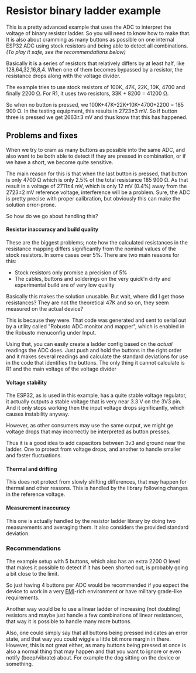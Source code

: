 # Resistor binary ladder example


This is a pretty advanced example that uses the ADC to interpret the voltage of binary resistor ladder. So you will need to know how to make that. It is also about cramming as many buttons as possible on one internal ESP32 ADC using stock resistors and being able to detect all combinations. 
*(To play it safe, see the recommendations below)*

Basically it is a series of resistors that relatively differs by at least half, like 128,64,32,16,8,4. When one of them becomes bypassed by a resistor, the resistance drops along with the voltage divider.

The example tries to use stock resistors of 100K, 47K, 22K, 10K, 4700 and finally 2200 &#x2126;. 
For R1, it uses two resistors, 33K + 8200 = 41200 &#x2126;.

So when no button is pressed, we 100K+47K+22K+10K+4700+2200 = 185 900 &#x2126;.
In the testing equipment, this results in 2723&pm;3 mV. So if button three is pressed we get 2663&pm;3 mV and thus know that this has happened.

## Problems and fixes

When we try to cram as many buttons as possible into the same ADC, and also want to be both able to detect if they are pressed in combination, or if we have a short, we become quite sensitive. 

The main reason for this is that when the last button is pressed, that button is only 4700 &#x2126; which is only 2.5% of the total resistance 185 900 &#x2126;. As that result in a voltage of 2711&pm;4 mV, which is only 12 mV (0.4%) away from the 2723&pm;2 mV reference voltage, interference will be a problem.
Sure, the ADC is pretty precise with proper calibration, but obviously this can make the solution error-prone.

So how do we go about handling this?

#### Resistor inaccuracy and build quality

These are the biggest problems; note how the calculated resistances in the resistance mapping differs significantly from the nominal values of the stock resistors. In some cases over 5%. 
There are two main reasons for this:
* Stock resistors only promise a precision of 5%
* The cables, buttons and solderings on the very quick'n dirty and experimental build are of very low quality

Basically this makes the solution unusable. But wait, where did I get those resistances? They are not the theoretical 47K and so on, they seem measured on the actual device?

This is because they were. That code was generated and sent to serial out by a utility called "Robusto ADC monitor and mapper", which is enabled in the Robusto menuconfig under Input. 

Using that, you can easily create a ladder config based on the *actual* readings the ADC does. Just push and hold the buttons in the right order and it makes several readings and calculate the standard deviations for use in the code that identifies the buttons.
The only thing it cannot calculate is R1 and the main voltage of the voltage divider

#### Voltage stability
The ESP32, as is used in this example, has a quite stable voltage regulator, it actually outputs a stable voltage that is very near 3.3 V on the 3V3 pin. And it only stops working then the input voltage drops significantly, which causes instability anyway.

However, as other consumers may use the same output, we might ge voltage drops that may incorrectly be interpreted as button presses. 

Thus it is a good idea to add capacitors between 3v3 and ground near the ladder. One to protect from voltage drops, and another to handle smaller and faster fluctuations. 

#### Thermal and drifting

This does not protect from slowly shifting differences, that may happen for thermal and other reasons. This is handled by the library following changes in the reference voltage.


#### Measurement inaccuracy
This one is actually handled by the resistor ladder library by doing two measurements and averaging them. It also considers the provided standard deviation.

### Recommendations
The example setup with 5 buttons, which also has an extra 2200 &#x2126; level that makes it possible to detect if it has been shorted out, is probably going a bit close to the limit. 

So just having 4 buttons per ADC would be recommended if you expect the device to work in a very [EMI](https://en.wikipedia.org/wiki/Electromagnetic_interference)-rich environment or have military grade-like requirements.
 
Another way would be to use a linear ladder of increasing (not doubling) resistors and  maybe just handle a few combinations of linear resistances, that way it is possible to handle many more buttons.

Also, one could simply say that all buttons being pressed indicates an error state, and that way you could wiggle a little bit more margin in there.<br/>
However, this is not great either, as many buttons being pressed at once is also a normal thing that may happen and that you want to ignore or even notify (beep/vibrate) about. For example the dog sitting on the device or something.

